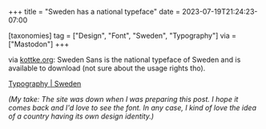 +++
title = "Sweden has a national typeface"
date = 2023-07-19T21:24:23-07:00

[taxonomies]
tag = ["Design", "Font", "Sweden", "Typography"]
via = ["Mastodon"]
+++

via [kottke.org](https://botsin.space/@kottke/110741524465798424): Sweden Sans is the national typeface of Sweden and is available to download (not sure about the usage rights tho).

<!-- more -->

[Typography | Sweden](https://identity.sweden.se/en/design-elements/typography)

_(My take: The site was down when I was preparing this post. I hope it comes back and I'd love to see the font. In any case, I kind of love the idea of a country having its own design identity.)_
